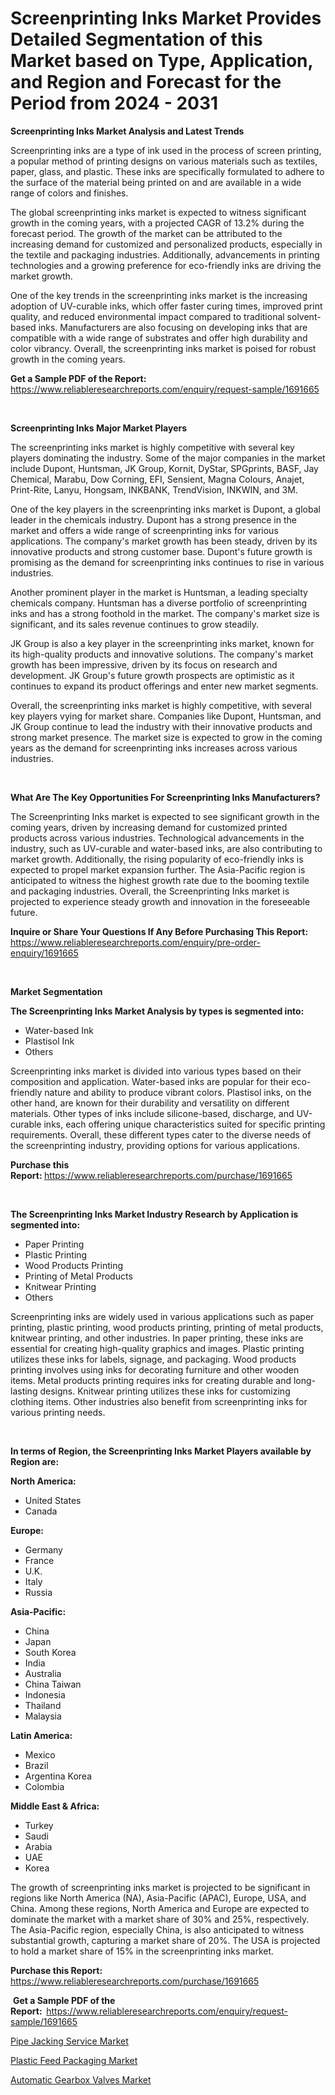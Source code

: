 <p><h1>Screenprinting Inks Market Provides Detailed Segmentation of this Market based on Type, Application, and Region and Forecast for the Period from 2024 - 2031</h1></p><p><strong>Screenprinting Inks Market Analysis and Latest Trends</strong></p>
<p><p>Screenprinting inks are a type of ink used in the process of screen printing, a popular method of printing designs on various materials such as textiles, paper, glass, and plastic. These inks are specifically formulated to adhere to the surface of the material being printed on and are available in a wide range of colors and finishes.</p><p>The global screenprinting inks market is expected to witness significant growth in the coming years, with a projected CAGR of 13.2% during the forecast period. The growth of the market can be attributed to the increasing demand for customized and personalized products, especially in the textile and packaging industries. Additionally, advancements in printing technologies and a growing preference for eco-friendly inks are driving the market growth.</p><p>One of the key trends in the screenprinting inks market is the increasing adoption of UV-curable inks, which offer faster curing times, improved print quality, and reduced environmental impact compared to traditional solvent-based inks. Manufacturers are also focusing on developing inks that are compatible with a wide range of substrates and offer high durability and color vibrancy. Overall, the screenprinting inks market is poised for robust growth in the coming years.</p></p>
<p><strong>Get a Sample PDF of the Report:&nbsp;</strong> <a href="https://www.reliableresearchreports.com/enquiry/request-sample/1691665">https://www.reliableresearchreports.com/enquiry/request-sample/1691665</a></p>
<p>&nbsp;</p>
<p><strong>Screenprinting Inks Major Market Players</strong></p>
<p><p>The screenprinting inks market is highly competitive with several key players dominating the industry. Some of the major companies in the market include Dupont, Huntsman, JK Group, Kornit, DyStar, SPGprints, BASF, Jay Chemical, Marabu, Dow Corning, EFI, Sensient, Magna Colours, Anajet, Print-Rite, Lanyu, Hongsam, INKBANK, TrendVision, INKWIN, and 3M.</p><p>One of the key players in the screenprinting inks market is Dupont, a global leader in the chemicals industry. Dupont has a strong presence in the market and offers a wide range of screenprinting inks for various applications. The company's market growth has been steady, driven by its innovative products and strong customer base. Dupont's future growth is promising as the demand for screenprinting inks continues to rise in various industries.</p><p>Another prominent player in the market is Huntsman, a leading specialty chemicals company. Huntsman has a diverse portfolio of screenprinting inks and has a strong foothold in the market. The company's market size is significant, and its sales revenue continues to grow steadily.</p><p>JK Group is also a key player in the screenprinting inks market, known for its high-quality products and innovative solutions. The company's market growth has been impressive, driven by its focus on research and development. JK Group's future growth prospects are optimistic as it continues to expand its product offerings and enter new market segments.</p><p>Overall, the screenprinting inks market is highly competitive, with several key players vying for market share. Companies like Dupont, Huntsman, and JK Group continue to lead the industry with their innovative products and strong market presence. The market size is expected to grow in the coming years as the demand for screenprinting inks increases across various industries.</p></p>
<p>&nbsp;</p>
<p><strong>What Are The Key Opportunities For Screenprinting Inks Manufacturers?</strong></p>
<p><p>The Screenprinting Inks market is expected to see significant growth in the coming years, driven by increasing demand for customized printed products across various industries. Technological advancements in the industry, such as UV-curable and water-based inks, are also contributing to market growth. Additionally, the rising popularity of eco-friendly inks is expected to propel market expansion further. The Asia-Pacific region is anticipated to witness the highest growth rate due to the booming textile and packaging industries. Overall, the Screenprinting Inks market is projected to experience steady growth and innovation in the foreseeable future.</p></p>
<p><strong>Inquire or Share Your Questions If Any Before Purchasing This Report:</strong> <a href="https://www.reliableresearchreports.com/enquiry/pre-order-enquiry/1691665">https://www.reliableresearchreports.com/enquiry/pre-order-enquiry/1691665</a></p>
<p>&nbsp;</p>
<p><strong>Market Segmentation</strong></p>
<p><strong>The Screenprinting Inks Market Analysis by types is segmented into:</strong></p>
<p><ul><li>Water-based Ink</li><li>Plastisol Ink</li><li>Others</li></ul></p>
<p><p>Screenprinting inks market is divided into various types based on their composition and application. Water-based inks are popular for their eco-friendly nature and ability to produce vibrant colors. Plastisol inks, on the other hand, are known for their durability and versatility on different materials. Other types of inks include silicone-based, discharge, and UV-curable inks, each offering unique characteristics suited for specific printing requirements. Overall, these different types cater to the diverse needs of the screenprinting industry, providing options for various applications.</p></p>
<p><strong>Purchase this Report:&nbsp;</strong><a href="https://www.reliableresearchreports.com/purchase/1691665">https://www.reliableresearchreports.com/purchase/1691665</a></p>
<p>&nbsp;</p>
<p><strong>The Screenprinting Inks Market Industry Research by Application is segmented into:</strong></p>
<p><ul><li>Paper Printing</li><li>Plastic Printing</li><li>Wood Products Printing</li><li>Printing of Metal Products</li><li>Knitwear Printing</li><li>Others</li></ul></p>
<p><p>Screenprinting inks are widely used in various applications such as paper printing, plastic printing, wood products printing, printing of metal products, knitwear printing, and other industries. In paper printing, these inks are essential for creating high-quality graphics and images. Plastic printing utilizes these inks for labels, signage, and packaging. Wood products printing involves using inks for decorating furniture and other wooden items. Metal products printing requires inks for creating durable and long-lasting designs. Knitwear printing utilizes these inks for customizing clothing items. Other industries also benefit from screenprinting inks for various printing needs.</p></p>
<p>&nbsp;</p>
<p><strong>In terms of Region, the Screenprinting Inks Market Players available by Region are:</strong></p>
<p>
    <p> <strong> North America: </strong>
        <ul>
            <li>United States</li>
            <li>Canada</li>
        </ul>
        </p> 
    <p> <strong> Europe: </strong>
        <ul>
            <li>Germany</li>
            <li>France</li>
            <li>U.K.</li>
            <li>Italy</li>
            <li>Russia</li>
        </ul>
        </p> 
    <p> <strong> Asia-Pacific: </strong>
        <ul>
            <li>China</li>
            <li>Japan</li>
            <li>South Korea</li>
            <li>India</li>
            <li>Australia</li>
            <li>China Taiwan</li>
            <li>Indonesia</li>
            <li>Thailand</li>
            <li>Malaysia</li>
        </ul>
        </p> 
    <p> <strong> Latin America: </strong>
        <ul>
            <li>Mexico</li>
            <li>Brazil</li>
            <li>Argentina Korea</li>
            <li>Colombia</li>
        </ul>
        </p> 
    <p> <strong> Middle East & Africa: </strong>
        <ul>
            <li>Turkey</li>
            <li>Saudi</li>
            <li>Arabia</li>
            <li>UAE</li>
            <li>Korea</li>
        </ul>
    </p>
    </p>
<p><p>The growth of screenprinting inks market is projected to be significant in regions like North America (NA), Asia-Pacific (APAC), Europe, USA, and China. Among these regions, North America and Europe are expected to dominate the market with a market share of 30% and 25%, respectively. The Asia-Pacific region, especially China, is also anticipated to witness substantial growth, capturing a market share of 20%. The USA is projected to hold a market share of 15% in the screenprinting inks market.</p></p>
<p><strong>Purchase this Report: </strong><a href="https://www.reliableresearchreports.com/purchase/1691665">https://www.reliableresearchreports.com/purchase/1691665</a></p>
<p>&nbsp;<strong>Get a Sample PDF of the Report:&nbsp;&nbsp;</strong><a href="https://www.reliableresearchreports.com/enquiry/request-sample/1691665">https://www.reliableresearchreports.com/enquiry/request-sample/1691665</a></p>
<p><strong></strong></p>
<p><p><a href="https://view.publitas.com/reportprime-1/pipe-jacking-service-market-size-growth-outlook-from-2024-to-2031-projecting-at-markets-trends-analysis-by-application-regional-outlook-and-revenue/">Pipe Jacking Service Market</a></p><p><a href="https://view.publitas.com/reportprime-1/plastic-feed-packaging-market-with-the-goal-of-estimating-the-market-size-and-future-growth-potential-of-various-market-segments-based-on-component-applications-end-user-and-region/">Plastic Feed Packaging Market</a></p><p><a href="https://view.publitas.com/reportprime-1/automatic-gearbox-valves-market-research-report-provides-thorough-industry-overview-which-offers-an-in-depth-analysis-of-product-trends-and-new-market-divisions/">Automatic Gearbox Valves Market</a></p></p>